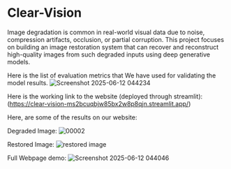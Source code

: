 # Clear-Vision
 Image degradation is common in real-world visual data due to noise, compression artifacts, occlusion, or  partial corruption. This project focuses on building an image restoration system that can recover and  reconstruct high-quality images from such degraded inputs using deep generative models.

Here is the list of evaluation metrics that We have used for validating the model results.
![Screenshot 2025-06-12 044234](https://github.com/user-attachments/assets/1ac8d98f-7031-4830-a48f-0ecf286079a4)

Here is the working link to the website (deployed through streamlit):
(https://clear-vision-ms2bcuqbjw85bx2w8p8qjn.streamlit.app/)

Here, are some of the results on our website:


Degraded Image: ![00002](https://github.com/user-attachments/assets/ae108095-e26e-448e-aa05-204dda5f87fa)


Restored Image: ![restored image](https://github.com/user-attachments/assets/9e6b8399-fb27-4804-9b57-73e2ba01af46)



Full Webpage demo: ![Screenshot 2025-06-12 044046](https://github.com/user-attachments/assets/eeae9e18-4647-41fc-8ed0-dd4f60dbf9c4)

